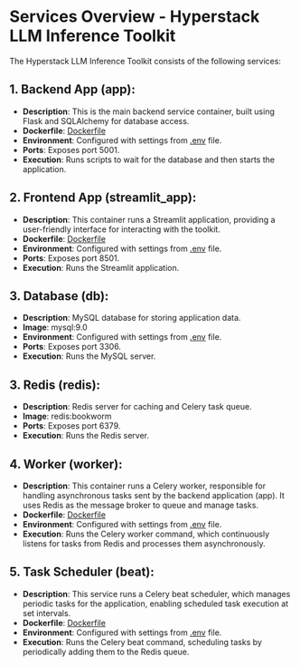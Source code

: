 # Services Overview - Hyperstack LLM Inference Toolkit

The Hyperstack LLM Inference Toolkit consists of the following services:

## 1. Backend App (app):

- **Description**: This is the main backend service container, built using Flask and SQLAlchemy for database access.
- **Dockerfile**: [Dockerfile](./backend/Dockerfile)
- **Environment**: Configured with settings from [.env](./.env) file.
- **Ports**: Exposes port 5001.
- **Execution**: Runs scripts to wait for the database and then starts the application.

## 2. Frontend App (streamlit_app):

- **Description**: This container runs a Streamlit application, providing a user-friendly interface for interacting with the toolkit.
- **Dockerfile**: [Dockerfile](./frontend/Dockerfile)
- **Environment**: Configured with settings from [.env](./.env) file.
- **Ports**: Exposes port 8501.
- **Execution**: Runs the Streamlit application.

## 3. Database (db):

- **Description**: MySQL database for storing application data.
- **Image**: mysql:9.0
- **Environment**: Configured with settings from [.env](./.env) file.
- **Ports**: Exposes port 3306.
- **Execution**: Runs the MySQL server.

## 3. Redis (redis):

- **Description**: Redis server for caching and Celery task queue.
- **Image**: redis:bookworm
- **Ports**: Exposes port 6379.
- **Execution**: Runs the Redis server.

## 4. Worker (worker):

- **Description**: This container runs a Celery worker, responsible for handling asynchronous tasks sent by the backend application (app). It uses Redis as the message broker to queue and manage tasks.
- **Dockerfile**: [Dockerfile](./backend/Dockerfile)
- **Environment**: Configured with settings from [.env](./.env) file.
- **Execution**: Runs the Celery worker command, which continuously listens for tasks from Redis and processes them asynchronously.

## 5. Task Scheduler (beat):

- **Description**: This service runs a Celery beat scheduler, which manages periodic tasks for the application, enabling scheduled task execution at set intervals.
- **Dockerfile**: [Dockerfile](./backend/Dockerfile)
- **Environment**: Configured with settings from [.env](./.env) file.
- **Execution**: Runs the Celery beat command, scheduling tasks by periodically adding them to the Redis queue.
